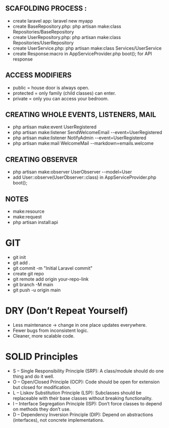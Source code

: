 ## SCAFOLDING PROCESS :
* create laravel app: laravel new myapp
* create BaseRepository.php: php artisan make:class Repositories/BaseRepository
* create UserRepository.php: php artisan make:class Repositories/UserRepository
* create UserService.php: php artisan make:class Services/UserService
* create Response:macro in AppServiceProvider.php boot(); for API response

## ACCESS MODIFIERS
* public = house door is always open.
* protected = only family (child classes) can enter.
* private = only you can access your bedroom.

## CREATING WHOLE EVENTS, LISTENERS, MAIL
* php artisan make:event UserRegistered
* php artisan make:listener SendWelcomeEmail --event=UserRegistered
* php artisan make:listener NotifyAdmin --event=UserRegistered
* php artisan make:mail WelcomeMail --markdown=emails.welcome

## CREATING OBSERVER
* php artisan make:observer UserObserver --model=User
* add User::observe(UserObserver::class) in AppServiceProvider.php boot();

## NOTES
* make:resource
* make:request
* php artisan install:api

# GIT
* git init
* git add .
* git commit -m "Initial Laravel commit"
* create git repo
* git remote add origin your-repo-link
* git branch -M main
* git push -u origin main

# DRY (Don’t Repeat Yourself)
* Less maintenance → change in one place updates everywhere.
* Fewer bugs from inconsistent logic.
* Cleaner, more scalable code.

# SOLID Principles
* S – Single Responsibility Principle (SRP): A class/module should do one thing and do it well.
* O – Open/Closed Principle (OCP): Code should be open for extension but closed for modification.
* L – Liskov Substitution Principle (LSP): Subclasses should be replaceable with their base classes without breaking functionality.
* I – Interface Segregation Principle (ISP): Don’t force classes to depend on methods they don’t use.
* D – Dependency Inversion Principle (DIP): Depend on abstractions (interfaces), not concrete implementations.
